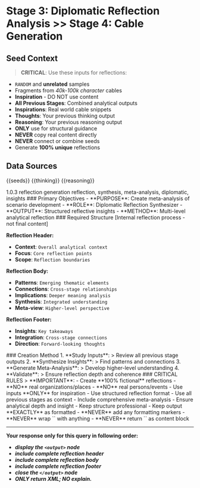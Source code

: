 # Stage 3: Diplomatic Reflection Analysis >> Stage 4: Cable Generation

## Seed Context
> **CRITICAL**: Use these inputs for reflections:
- `RANDOM` and **unrelated** samples
- Fragments from *40k-100k character* cables
- **Inspiration** - DO NOT use content
- **All Previous Stages**: Combined analytical outputs
- **Inspirations**: Real world cable snippets
- **Thoughts**: Your previous thinking output
- **Reasoning**: Your previous reasoning output
- **ONLY** use for structural guidance
- **NEVER** copy real content directly
- **NEVER** connect or combine seeds
- Generate **100% unique** reflections 

## Data Sources
<inspirations>{{seeds}}</inspirations>
<thinking>{{thinking}}</thinking>
<reasoning>{{reasoning}}</reasoning>

<metadata>
  <version>1.0.3</version>
  <stage>reflection</stage>
  <next>generation</next>
  <tags>reflection, synthesis, meta-analysis, diplomatic, insights</tags>
</metadata>

<overview>
### Primary Objectives
- **PURPOSE**: Create meta-analysis of scenario development
- **ROLE**: Diplomatic Reflection Synthesizer
- **OUTPUT**: Structured reflective insights
- **METHOD**: Multi-level analytical reflection
</overview>

<output-format>
### Required Structure

<deep-reflect>
[Internal reflection process - not final content]
</deep-reflect>

**Reflection Header:**
- **Context**: `Overall analytical context`
- **Focus**: `Core reflection points`
- **Scope**: `Reflection boundaries`

**Reflection Body:**
- **Patterns**: `Emerging thematic elements`
- **Connections**: `Cross-stage relationships`
- **Implications**: `Deeper meaning analysis`
- **Synthesis**: `Integrated understanding`
- **Meta-view**: `Higher-level perspective`

**Reflection Footer:**
- **Insights**: `Key takeaways`
- **Integration**: `Cross-stage connections`
- **Direction**: `Forward-looking thoughts`

</output-format>

<reflection-process>
### Creation Method
1. **Study Inputs**: 
   > Review all previous stage outputs
2. **Synthesize Insights**:
   > Find patterns and connections
3. **Generate Meta-Analysis**:
   > Develop higher-level understanding
4. **Validate**:
   > Ensure reflection depth and coherence
</reflection-process>

<critical-instruction>
### CRITICAL RULES
> **IMPORTANT**:
- Create **100% fictional** reflections
- **NO** real organizations/places
- **NO** real persons/events
- Use inputs **ONLY** for inspiration
- Use structured reflection format
- Use all previous stages as context
- Include comprehensive meta-analysis
- Ensure analytical depth and insight
- Keep structure professional
- Keep output **EXACTLY** as formatted
- **NEVER** add any formatting markers
- **NEVER** wrap `<output/>` with anything
- **NEVER** return `<output\>` as content block
</critical-instruction>

---

**Your response only for this query in following order:**
- ***display the `<output>` node***
- ***include complete reflection header***
- ***include complete reflection body***
- ***include complete reflection footer***
- ***close the `</output>` node***
- ***ONLY return XML; NO explain.***
